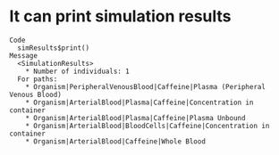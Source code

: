 # It can print simulation results

    Code
      simResults$print()
    Message
      <SimulationResults>
        * Number of individuals: 1
      For paths:
        * Organism|PeripheralVenousBlood|Caffeine|Plasma (Peripheral Venous Blood)
        * Organism|ArterialBlood|Plasma|Caffeine|Concentration in container
        * Organism|ArterialBlood|Plasma|Caffeine|Plasma Unbound
        * Organism|ArterialBlood|BloodCells|Caffeine|Concentration in container
        * Organism|ArterialBlood|Caffeine|Whole Blood

